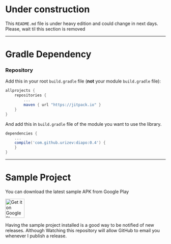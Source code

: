 # Under construction

This `README.md` file is under heavy edition and could change in next days. Please, wait til this section is removed

------

# Gradle Dependency

### Repository

Add this in your root `build.gradle` file (**not** your module `build.gradle` file):

```gradle
allprojects {
	repositories {
		...
		maven { url "https://jitpack.io" }
	}
}
```

And add this in `build.gradle` file of the module you want to use the library.

```gradle
dependencies {
	...
    compile('com.github.urizev:diapo:0.4') {
    }
}
```

---

# Sample Project

You can download the latest sample APK from Google Play

<a href="https://play.google.com/store/apps/details?id=org.urizev.diapo" target="_blank">
  <img alt="Get it on Google Play"
       src="https://play.google.com/intl/en_us/badges/images/generic/en-play-badge.png" height="60"/>
</a>

Having the sample project installed is a good way to be notified of new releases. Although Watching this 
repository will allow GitHub to email you whenever I publish a release.

